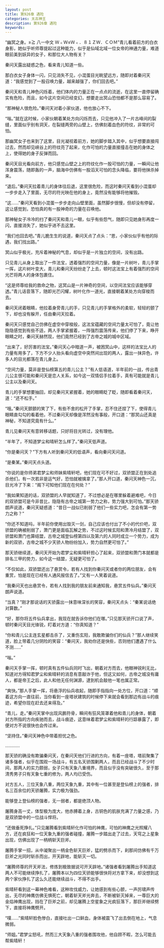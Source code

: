 ```yaml
---
layout: post
title: 第926章 遇险
categories: 太古神王
description: 第926章 遇险
keywords:
---
```


“幽冥之身。≥≧ 八一中文 Ｗ﹤Ｗ≤Ｗ﹤．８１ＺＷ．ＣＯＭ”青儿看着前方的白衣身影，她似乎听师尊提起过这种能力，似乎是仙域北域一位女帝的神通力量，难道眼前美到妖异的女子，和那位大人物有关？

秦问天露出疑惑之色，看来青儿知道一些。

那白衣女子身体一闪，只见消失不见，小混蛋目光眺望远方，随即对着秦问天道：“我感觉到了一股召唤力量，越来越强了，你们回去吧。”

秦问天和青儿神色闪烁着，他们体内的力量正在一点点的流逝，在这里一直停留确实有危险，而且，如今这片空间已经变幻，想要走出冥山恐怕都不是那么容易了。

“那神秘人很危险。”秦问天对着小家伙道，他也放心不下。

“嗡。”就在这时候，小家伙朝着某处方向闪烁而去，只见他冲入了一片古峰间的裂缝，里面似乎别有洞天，在裂缝两旁的山壁上，仿佛刻着血色的符纹，非常的可怕。

那幽冥女子也来到了这里，目光凝视着前方，她的脚步踏入其中，似乎想要直接闯过去，然而却见峡谷上的符纹亮了起来，化作可怕的力量直接撞击在她的身体之上，使得她的身子反弹而回。

秦问天目光看向前方，他只感觉山壁之上的符纹化作一股可怕的力量，一瞬间让他浑身震荡，随即轰的一声，脑海中仿佛有一股滔天可怕的念头降临，要将他抹杀掉来。

“退后。”秦问天拉着青儿的身体往后退，这里很危险，而这时秦问天看到小混蛋却一步步走入了里面，无尽的符光映在他的身上，竟然没有能够将他摧毁。

“这……”秦问天看到小混蛋一步步走向山壁里面，虽然脚步很慢，但却没有停留，这让感觉到，恐怕真的有一股神奇的力量在召唤他。

那神秘女子冷冷的扫了秦问天和青儿一眼，似乎有些怨气，随即只见她身形再度一闪，直接消失了，她似乎进不去这里。

“我们也回去吧。”青儿脆生生的说道，秦问天点了点头：“恩，小家伙似乎有他的际遇，我们找出路。”

冥山似乎极光，充斥着神秘的气息，却似乎是一片独立的空间，没有出路。

只见青儿从身上取出了一件法宝，透着强烈的空间力量，像是一片树叶，青儿手掌一挥，这片树叶变大，青儿和秦问天纷纷走了上去，顿时这法宝上有着强烈的空间光芒将两人的身体包裹住。

“这是师尊给我的救命之物，这冥山是一片神奇的空间，以空间法宝应该能够穿透。”青儿话音落下，随即光芒闪耀，树叶化作一道光，直接朝着某处方向穿梭而去。

秦问天闭着眼睛，他拉着身旁青儿的手，只见青儿的手掌格外的柔软，轻轻的颤了下，却也没有躲开，任由秦问天拉着。

秦问天只感觉自己仿佛在虚空中穿梭般，这法宝蕴藏的空间力量太可怕了，竟让他隐隐感觉到有些不适，两人手掌紧握着，一阵强烈震荡传来，他们停了下来，睁开眼睛之时，秦问天赫然现，他们竟然已经到了古帝之城的城中区域。

“出来了，好厉害的法宝。”秦问天心中暗道一声，被困冥山中，这样的法宝比人的力量有用多了，下方不少人抬头看向虚空中突然间出现的两人，露出一抹异色，许多人的目光都落在青儿身上。

“空间力量，莫非是登仙榜第五的青儿公主？”有人低语道，半年前的一战，传出青儿公主很可能和秦问天是恋人关系，如今这一双情侣手拉着手，真有可能就是青儿公主以及秦问天。

青儿的手掌想要抽回，却见秦问天紧握着，她的眼睛眨了眨，随即看着秦问天，道：“还不松手。”

“哦。”秦问天颤颤的笑了下，有些不舍的松开了手掌，忍不住还捏了下，使得青儿眼睛直勾勾的看着他，不过秦问天却像是浑然没有事般，开口道：“那冥山还真是神秘，不知道究竟有什么。”

青儿见秦问天有意转移话题，只好将目光转过，没有理他。

“半年了，不知道梦尘和晴轩怎么样了。”秦问天低声道。

“你是秦问天？”下方有人听到秦问天的低语声，看向秦问天问道。

“是秦某。”秦问天点头道。

“你说的是你师弟君梦尘和师妹紫晴轩吧，他们现在可不好过，双骄盟正在到处追杀他们，有一次若非是运气好，恐怕就被擒拿了。”那人开口道，秦问天神色一沉，目光冷了下来：“阁下可知他们现在在何处？”

“我如果知道的话，双骄盟的人早就知道了，不过想必是在哪里躲着避难吧，今日的双骄盟可是今非昔比，隐隐有古帝之城第一势力之称，势力强大到可怕。”那天骄朗声说道，秦问天疑惑道：“昔日一战似已削弱了他们一些实力吧，怎会有第一势力之称？”

“你还不知道吗，半年前你使用出毁灭一剑，自己应该也付出了不小的代价吧，双骄盟的确被削弱了，萧门更是面临瓦解之势，不过这时候玄阳和萧冷月结盟了，双骄盟和萧门也算结盟，古帝之城登仙榜第四以及第六的人同时成立一个势力，成为新的双骄，古帝之城不少天骄人物纷纷加入，势力自然更可怕了。”

那天骄继续道，秦问天开始为君梦尘和紫晴轩担心了起来，双骄盟和萧门本就都是排名三甲的势力，如今这一结盟，无疑更可怕了。

“不仅如此，双骄盟还出了悬赏令，若有人找到你秦问天或者你的两位朋友，会有重赏，怕是现在已经有人通风报信去了。”又有一人笑着说道。

“我秦问天也出悬赏令，若有人找到我的朋友前来通知我，悬赏五件仙兵。”秦问天朗声说道。

“当真？”刚才那说话的天骄露出一抹意味深长的笑容，秦问天点头：“秦某说话绝对算数。”

“好，那你将五件仙兵拿出，我现在就告诉你他们在哪。”只见那天骄开口说了声，顿时秦问天目光锋锐，盯着对方道：“你真知道？”

“你和青儿公主连玄星都击杀了，又重伤玄阳，我敢欺骗你们的仙兵？”那人继续笑道，脸上带着几分阴险的笑容：“秦问天，我劝你还是快些，否则他们遭遇了什么不测……”

“嗡。”

秦问天手掌一挥，顿时真有五件仙兵同时飞出，朝着对方而去，他眼神锐利无比，知道对方得知君梦尘和紫晴轩的消息有意敲诈于他，但这又如何，古帝之城没有庸人，都是帝王之后，此人和他无任何渊源，逮到机会敲他一笔也属正常。

“爽快。”那人手掌一挥，将悬浮的仙兵收起，随即手指指向一处方位，开口道：“顺着这方向一直往前，当你看到一座塔状建筑的时候停下来就会看到那边有战斗的痕迹，希望你现在赶去还来得及。”

“青儿，走。”秦问天掌中出现风鹏符骨，瞬间有狂风笼罩着他和青儿的身体，朝着对方所指的方向疾驰而去，战斗痕迹，这意味着君梦尘和紫晴轩的行踪暴露了，即便对方不说很快也会传过来。

“坚持住。”秦问天神色中带着担忧之色。

…………

那天骄的确没有欺骗秦问天，在秦问天他们行进的方向，有着一座塔，塔前聚集了诸多强者，似乎在围观一场战斗，有五名天骄围剿两人，而且已经战斗了不少时间，那两人的实力颇弱，女子只有天象八重境界，而且似乎没有突破很久，至于那清秀男子只有天象七重的修为，两人均已受伤。

对方五人，三位天象八重，两位天象九重，其中有一位甚至是登仙榜上的强者，排名三百余位的天骄屠腾，实力极为强劲。

能够登上登仙榜的强者，无一弱者，都是绝顶人物。

屠腾身高一丈，体型极为庞大，他赤膊着上身，古铜色的肌肤充满了力量之感，乃是双骄盟中的一位战斗悍将。

“还做垂死挣扎。”只见屠腾看到紫晴轩化作可怕的神鹰，可怕的神鹰之光照耀八方，还在疯狂和一位天象九重的强者碰撞，屠腾一步踏出走了过去，天穹之上星象出现，仿佛出现了一柄柄斩天巨斧。

屠腾手掌一招，从中凝聚出一柄金色斩天巨斧，猛的劈杀而下，刹那间仿佛有千万巨斧之光同时斩杀而出，开天辟地，能斩灭一切。

“屠腾师尊的开天斧法，修炼到极致据说可开天辟地。”诸强者看到屠腾出手知道这两人不可能继续挣扎了，屠腾本以为四位天骄能够很快将对方拿下来，却没想到这两个家伙挣扎了这么久还能继续战斗，不得不出手。

紫晴轩看到这一幕神色难看，这种攻伐威力，让她感到有些心颤，一声厉啸声传出，无尽的神鹰仿佛无惧死亡，朝着斩天斧光奔去，不断被斩灭掉来，一尊巨大的金焰神鹰出现，挡在了巨斧之前，却见屠腾上空星象之光疯狂落下，那巨斧继续劈下，直接将神鹰劈开。

“噗……”紫晴轩脸色惨白，直接吐出一口鲜血，身体被震飞了出去倒在地上，气息微弱。

“师姐。”君梦尘怒吼，然而三大天象八重的强者围攻他，他自顾不暇，怎么可能去帮紫晴轩！
